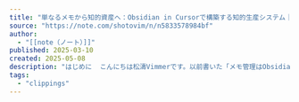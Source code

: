 ```yaml
---
title: "単なるメモから知的資産へ：Obsidian in Cursorで構築する知的生産システム｜松濤Vimmer"
source: "https://note.com/shotovim/n/n5833578984bf"
author:
  - "[[note（ノート）]]"
published: 2025-03-10
created: 2025-05-08
description: "はじめに  こんにちは松濤Vimmerです。以前書いた「メモ管理はObsidian in Cursor が最強」を多くの方に読んでいただき沢山の感想をいただきました！  前回の記事からおよそ3ヶ月が経過し自分のObsidian事情もアップデートされたので今回はアップデート版を書かせていただきました。前回よりもボリュームが多くなっています！！  Obsidian in Cursorとは  最近、ObsidianやCursorを使ったメモ管理への関心が高まっています。Obsidian in Cursorとは、Markdownベースのナレッジ管理ツール「Obsidian」とAI搭載コードエ"
tags:
  - "clippings"
---
```

